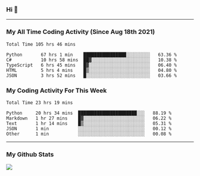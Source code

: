 ### Hi 🙂

---

### My All Time Coding Activity (Since Aug 18th 2021)
<!--START_SECTION:waka-all-->
```text
Total Time 105 hrs 46 mins

Python       67 hrs 1 min    ████████████████░░░░░░░░░   63.36 % 
C#           10 hrs 58 mins  ██▓░░░░░░░░░░░░░░░░░░░░░░   10.38 % 
TypeScript   6 hrs 45 mins   █▓░░░░░░░░░░░░░░░░░░░░░░░   06.40 % 
HTML         5 hrs 4 mins    █▒░░░░░░░░░░░░░░░░░░░░░░░   04.80 % 
JSON         3 hrs 52 mins   █░░░░░░░░░░░░░░░░░░░░░░░░   03.66 % 
```
<!--END_SECTION:waka-all-->

### My Coding Activity For This Week
<!--START_SECTION:waka-week-->
```text
Total Time 23 hrs 19 mins

Python     20 hrs 34 mins  ██████████████████████░░░   88.19 % 
Markdown   1 hr 27 mins    █▓░░░░░░░░░░░░░░░░░░░░░░░   06.22 % 
Text       1 hr 14 mins    █▒░░░░░░░░░░░░░░░░░░░░░░░   05.31 % 
JSON       1 min           ░░░░░░░░░░░░░░░░░░░░░░░░░   00.12 % 
Other      1 min           ░░░░░░░░░░░░░░░░░░░░░░░░░   00.08 % 
```
<!--END_SECTION:waka-week-->

---

### My Github Stats
[![](https://github-readme-stats.vercel.app/api?username=eroxl&count_private=true&show_icons=true&include_all_commits=true&theme=onedark)](https://github.com/Eroxl)
